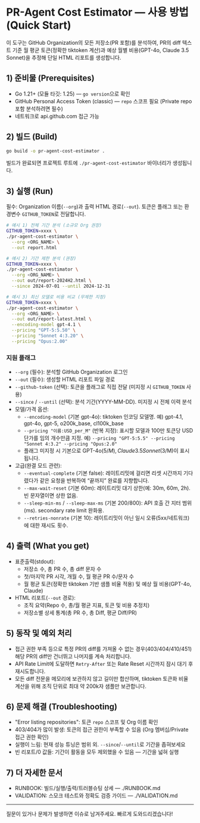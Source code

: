 # PR-Agent Cost Estimator — 사용 방법 (Quick Start)

이 도구는 GitHub Organization의 모든 저장소(PR 포함)를 분석하여, PR의 diff 텍스트 기준 월 평균 토큰(정확한 tiktoken 계산)과 예상 월별 비용(GPT-4o, Claude 3.5 Sonnet)을 추정해 단일 HTML 리포트를 생성합니다.

## 1) 준비물 (Prerequisites)
- Go 1.21+ (모듈 타깃: 1.25) — `go version`으로 확인
- GitHub Personal Access Token (classic) — `repo` 스코프 필요 (Private repo 포함 분석하려면 필수)
- 네트워크로 api.github.com 접근 가능

## 2) 빌드 (Build)
```bash
go build -o pr-agent-cost-estimator .
```
빌드가 완료되면 프로젝트 루트에 `./pr-agent-cost-estimator` 바이너리가 생성됩니다.

## 3) 실행 (Run)
필수: Organization 이름(`--org`)과 출력 HTML 경로(`--out`). 토큰은 플래그 또는 환경변수 `GITHUB_TOKEN`로 전달합니다.

```bash
# 예시 1) 전체 기간 분석 (소규모 Org 권장)
GITHUB_TOKEN=xxxx \
./pr-agent-cost-estimator \
  --org <ORG_NAME> \
  --out report.html

# 예시 2) 기간 제한 분석 (권장)
GITHUB_TOKEN=xxxx \
./pr-agent-cost-estimator \
  --org <ORG_NAME> \
  --out out/report-2024H2.html \
  --since 2024-07-01 --until 2024-12-31

# 예시 3) 최신 모델로 비용 비교 (무제한 지정)
GITHUB_TOKEN=xxxx \
./pr-agent-cost-estimator \
  --org <ORG_NAME> \
  --out out/report-latest.html \
  --encoding-model gpt-4.1 \
  --pricing "GPT-5:5.50" \
  --pricing "Sonnet 4:3.20" \
  --pricing "Opus:2.00"
```

### 지원 플래그
- `--org` (필수): 분석할 GitHub Organization 로그인
- `--out` (필수): 생성할 HTML 리포트 파일 경로
- `--github-token` (선택): 토큰을 플래그로 직접 전달 (미지정 시 `GITHUB_TOKEN` 사용)
- `--since` / `--until` (선택): 분석 기간(YYYY-MM-DD). 미지정 시 전체 이력 분석
- 모델/가격 옵션:
  - `--encoding-model` (기본 gpt-4o): tiktoken 인코딩 모델명. 예) gpt-4.1, gpt-4o, gpt-5, o200k_base, cl100k_base
  - `--pricing "이름:USD_per_M"` (반복 지정): 표시할 모델과 100만 토큰당 USD 단가를 임의 개수만큼 지정. 예) `--pricing "GPT-5:5.5" --pricing "Sonnet 4:3.2" --pricing "Opus:2.0"`
  - 플래그 미지정 시 기본으로 GPT-4o($5/M), Claude 3.5 Sonnet($3/M)이 표시됩니다.
- 고급(완결 모드 관련):
  - `--eventual-complete` (기본 false): 레이트리밋에 걸리면 리셋 시간까지 기다렸다가 같은 요청을 반복하여 “끝까지” 완료를 지향합니다.
  - `--max-wait-reset` (기본 60m): 레이트리밋 대기 상한(예: 30m, 60m, 2h). 빈 문자열이면 상한 없음.
  - `--sleep-min-ms` / `--sleep-max-ms` (기본 200/800): API 호출 간 지터 범위(ms). secondary rate limit 완화용.
  - `--retries-nonrate` (기본 10): 레이트리밋이 아닌 일시 오류(5xx/네트워크)에 대한 재시도 횟수.

## 4) 출력 (What you get)
- 표준출력(stdout):
  - 저장소 수, 총 PR 수, 총 diff 문자 수
  - 첫/마지막 PR 시각, 개월 수, 월 평균 PR 수/문자 수
  - 월 평균 토큰(정확한 tiktoken 기반 샘플 비율 적용) 및 예상 월 비용(GPT-4o, Claude)
- HTML 리포트(`--out` 경로):
  - 조직 요약(Repo 수, 총/월 평균 지표, 토큰 및 비용 추정치)
  - 저장소별 상세 통계(총 PR 수, 총 Diff, 평균 Diff/PR)

## 5) 동작 및 예외 처리
- 접근 권한 부족 등으로 특정 PR의 diff를 가져올 수 없는 경우(403/404/410/451) 해당 PR의 diff만 건너뛰고 나머지를 계속 처리합니다.
- API Rate Limit에 도달하면 `Retry-After` 또는 Rate Reset 시간까지 잠시 대기 후 재시도합니다.
- 모든 diff 전문을 메모리에 보관하지 않고 길이만 합산하며, tiktoken 토큰화 비율 계산을 위해 조직 단위로 최대 약 200k자 샘플만 보관합니다.

## 6) 문제 해결 (Troubleshooting)
- "Error listing repositories": 토큰 `repo` 스코프 및 Org 이름 확인
- 403/404가 많이 발생: 토큰의 접근 권한이 부족할 수 있음 (Org 멤버십/Private 접근 권한 확인)
- 실행이 느림: 현재 성능 튜닝은 범위 외. `--since`/`--until`로 기간을 좁혀보세요
- 빈 리포트/0 값들: 기간이 활동을 모두 제외했을 수 있음 — 기간을 넓혀 실행

## 7) 더 자세한 문서
- RUNBOOK: 빌드/실행/출력/트러블슈팅 상세 — ./RUNBOOK.md
- VALIDATION: 스모크 테스트와 정확도 검증 가이드 — ./VALIDATION.md

---
질문이 있거나 문제가 발생하면 이슈로 남겨주세요. 빠르게 도와드리겠습니다!